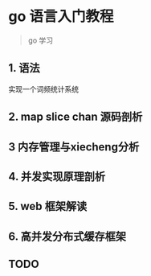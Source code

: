# go 语言入门教程
> go 学习

## 1. 语法
实现一个词频统计系统
## 2. map slice chan 源码剖析
## 3 内存管理与xiecheng分析
## 4. 并发实现原理剖析
## 5. web 框架解读
## 6. 高并发分布式缓存框架
## TODO